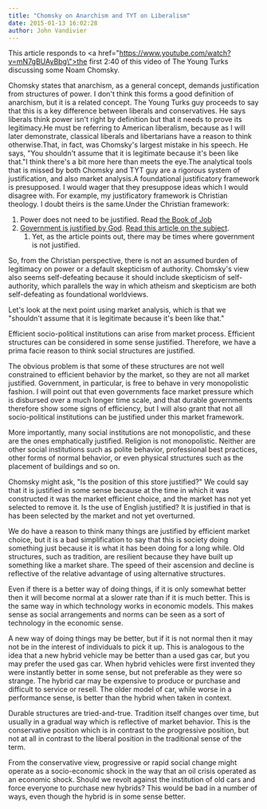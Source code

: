 ```yaml
---
title: "Chomsky on Anarchism and TYT on Liberalism"
date: 2015-01-13 16:02:28
author: John Vandivier
---
```




This article responds to <a href=\"https://www.youtube.com/watch?v=mN7gBUAyBbg\">the first 2:40 of this video</a> of The Young Turks discussing some Noam Chomsky.

Chomsky states that anarchism, as a general concept, demands justification from structures of power. I don't think this forms a good definition of anarchism, but it is a related concept.
The Young Turks guy proceeds to say that this is a key difference between liberals and conservatives. He says liberals think power isn't right by definition but that it needs to prove its legitimacy.He must be referring to American liberalism, because as I will later demonstrate, classical liberals and libertarians have a reason to think otherwise.That, in fact, was Chomsky's largest mistake in his speech. He says, \"You shouldn't assume that it is legitimate because it's been like that.\"I think there's a bit more here than meets the eye.The analytical tools that is missed by both Chomsky and TYT guy are a rigorous system of justification, and also market analysis.A foundational justificatory framework is presupposed. I would wager that they presuppose ideas which I would disagree with. For example, my justificatory framework is Christian theology. I doubt theirs is the same.Under the Christian framework:
<ol>
	<li>Power does not need to be justified. Read <a href=\"http://en.wikipedia.org/wiki/Book_of_Job\">the Book of Job</a></li>
	<li><a href=\"http://en.wikipedia.org/wiki/Book_of_Job\">Government is justified by God</a>. <a href=\"http://rcg.org/articles/scstga.html\">Read this article on the subject</a>.
<ol>
	<li>Yet, as the article points out, there may be times where government is not justified.</li>
</ol>
</li>
</ol>
So, from the Christian perspective, there is not an assumed burden of legitimacy on power or a default skepticism of authority. Chomsky's view also seems self-defeating because it should include skepticism of self-authority, which parallels the way in which atheism and skepticism are both self-defeating as foundational worldviews.

Let's look at the next point using market analysis, which is that we \"shouldn't assume that it is legitimate because it's been like that.\"

Efficient socio-political institutions can arise from market process. Efficient structures can be considered in some sense justified. Therefore, we have a prima facie reason to think social structures are justified.

The obvious problem is that some of these structures are not well constrained to efficient behavior by the market, so they are not all market justified. Government, in particular, is free to behave in very monopolistic fashion. I will point out that even governments face market pressure which is disbursed over a much longer time scale, and that durable governments therefore show some signs of efficiency, but I will also grant that not all socio-political institutions can be justified under this market framework.

More importantly, many social institutions are not monopolistic, and these are the ones emphatically justified. Religion is not monopolistic. Neither are other social institutions such as polite behavior, professional best practices, other forms of normal behavior, or even physical structures such as the placement of buildings and so on.

Chomsky might ask, \"Is the position of this store justified?\" We could say that it is justified in some sense because at the time in which it was constructed it was the market efficient choice, and the market has not yet selected to remove it. Is the use of English justified? It is justified in that is has been selected by the market and not yet overturned.

We do have a reason to think many things are justified by efficient market choice, but it is a bad simplification to say that this is society doing something just because it is what it has been doing for a long while. Old structures, such as tradition, are resilient because they have built up something like a market share. The speed of their ascension and decline is reflective of the relative advantage of using alternative structures.

Even if there is a better way of doing things, if it is only somewhat better then it will become normal at a slower rate than if it is much better. This is the same way in which technology works in economic models. This makes sense as social arrangements and norms can be seen as a sort of technology in the economic sense.

A new way of doing things may be better, but if it is not normal then it may not be in the interest of individuals to pick it up. This is analogous to the idea that a new hybrid vehicle may be better than a used gas car, but you may prefer the used gas car. When hybrid vehicles were first invented they were instantly better in some sense, but not preferable as they were so strange. The hybrid car may be expensive to produce or purchase and difficult to service or resell. The older model of car, while worse in a performance sense, is better than the hybrid when taken in context.

Durable structures are tried-and-true. Tradition itself changes over time, but usually in a gradual way which is reflective of market behavior. This is the conservative position which is in contrast to the progressive position, but not at all in contrast to the liberal position in the traditional sense of the term.

From the conservative view, progressive or rapid social change might operate as a socio-economic shock in the way that an oil crisis operated as an economic shock. Should we revolt against the institution of old cars and force everyone to purchase new hybrids? This would be bad in a number of ways, even though the hybrid is in some sense better.